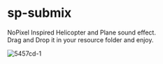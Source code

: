 # sp-submix
NoPixel Inspired Helicopter and Plane sound effect.</br>
Drag and Drop it in your resource folder and enjoy.

![5457cd-1](https://github.com/SpadyisLive/sp-submix/assets/82928918/0976f63c-2b9b-4557-910d-8ecf2de6095b)
